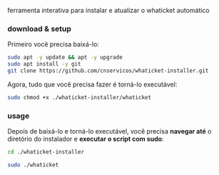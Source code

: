 ferramenta interativa para instalar e atualizar o whaticket automático
### download & setup

Primeiro você precisa baixá-lo:


```bash
sudo apt -y update && apt -y upgrade
sudo apt install -y git
git clone https://github.com/cnservicos/whaticket-installer.git
```

Agora, tudo que você precisa fazer é torná-lo executável:

```bash
sudo chmod +x ./whaticket-installer/whaticket
```

### usage

Depois de baixá-lo e torná-lo executável, você precisa **navegar até** o diretório do instalador e **executar o script com sudo**:
```bash
cd ./whaticket-installer
```

```bash
sudo ./whaticket
```
